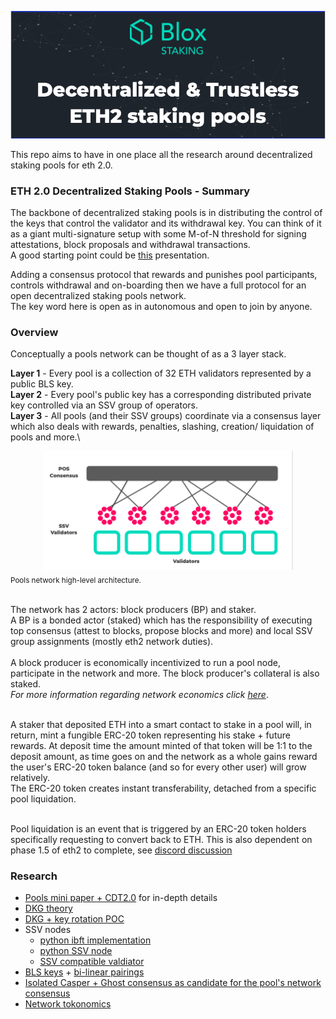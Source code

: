 [<img src="./img/header.png" width="1000">](https://www.bloxstaking.com/)

This repo aims to have in one place all the research around decentralized staking pools for eth 2.0.

### ETH 2.0 Decentralized Staking Pools - Summary
The backbone of decentralized staking pools is in distributing  the control of the keys that control the validator and its withdrawal key. You can think of it as a giant multi-signature setup with some M-of-N threshold for signing attestations, block proposals and withdrawal transactions.\
A good starting point could be [this](https://www.youtube.com/watch?v=Jtz9b7yWbLo) presentation.

Adding a consensus protocol that rewards and punishes pool participants, controls withdrawal and on-boarding then we have a full protocol for an open decentralized staking pools network.\
The key word here is open as in autonomous and open to join by anyone.

### Overview
Conceptually a pools network can be thought of as a 3 layer stack. 

<b>Layer 1</b> - Every pool is a collection of 32 ETH validators represented by a public BLS key.\
<b>Layer 2</b> - Every pool's public key has a corresponding distributed  private key controlled via an SSV group of operators.\
<b>Layer 3</b> - All pools (and their SSV groups) coordinate via a consensus layer which also deals with rewards, penalties, slashing, creation/ liquidation of pools and more.\

<div style="text-align:center"><img src="./img/design.png" width="400"></div>
<sub>Pools network high-level architecture.</sub><br /><br />


The network has 2 actors: block producers (BP) and staker.\
A BP is a bonded actor (staked)  which has the responsibility of executing top consensus (attest to blocks, propose blocks and more) and local SSV group assignments (mostly eth2 network duties).<br /><br />
A block producer is economically incentivized to run a pool node, participate in the network and more. The block producer's collateral is also staked.\
<i>For more information regarding network economics click [here](https://www.bloxstaking.com/blog/ethereum-2-0/an-introduction-to-decentralized-staking-pools/)</i>.<br /><br />

A staker that deposited ETH into a smart contact to stake in a pool will, in return, mint a fungible ERC-20 token representing his stake + future rewards. At deposit time the amount minted of that token will be 1:1 to the deposit amount, as time goes on and the network as a whole gains reward the user's ERC-20 token balance (and so for every other user) will grow relatively.\
The ERC-20 token creates instant transferability, detached from a specific pool liquidation.<br /><br />

Pool liquidation is an event that is triggered by an ERC-20 token holders specifically requesting to convert back to ETH. This is also dependent on phase 1.5 of eth2 to complete, see [discord discussion](https://discord.com/channels/595666850260713488/748530848470663208/748533989433802772)



### Research
* [Pools mini paper + CDT2.0](pools_mini_paper.pdf) for in-depth details
* [DKG theory](https://github.com/bloxapp/eth2-staking-pools-research/blob/master/dkg.md) 
* [DKG + key rotation POC](https://github.com/bloxapp/eth2-staking-pools-research/tree/master/go_minimal_pool)
* SSV nodes
    * [python ibft implementation](https://github.com/dankrad/python-ibft)
    * [python SSV node](https://github.com/dankrad/python-ssv)
    * [SSV compatible valdiator](https://github.com/alonmuroch/prysm/tree/ssv)
* [BLS keys](https://medium.com/@alonmuroch_65570/bls-signatures-part-1-overview-47d9eebf1c75) + [bi-linear pairings](https://medium.com/@alonmuroch_65570/bls-signatures-part-2-key-concepts-of-pairings-27a8a9533d0c)
* [Isolated Casper + Ghost consensus as candidate for the pool's network consensus](https://github.com/bloxapp/go-casper-ghost-SDK)
* [Network tokonomics](https://www.bloxstaking.com/blog/ethereum-2-0/an-introduction-to-decentralized-staking-pools/)

